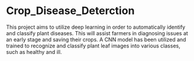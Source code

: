 # Crop_Disease_Deterction
This project aims to utilize deep learning in order to automatically identify and classify plant diseases. This will assist farmers in diagnosing issues at an early stage and saving their crops.  A CNN model has been utilized and trained to recognize and classify plant leaf images into various classes, such as healthy and ill.
